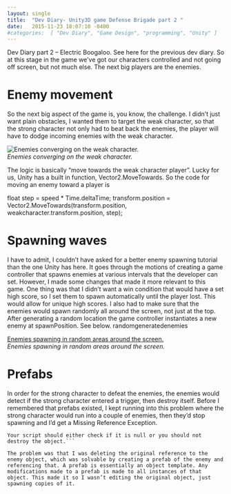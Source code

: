 ```yaml
---
layout: single
title:  "Dev Diary- Unity3D game Defense Brigade part 2 "
date:   2015-11-23 18:07:10 -0400
#categories:  [ "Dev Diary", "Game Design", "programming", "Unity" ]
---
```


Dev Diary part 2 – Electric Boogaloo. See here for the previous dev diary. So at this stage in the game we’ve got our characters controlled and not going off screen, but not much else. The next big players are the enemies.

# Enemy movement
So the next big aspect of the game is, you know, the challenge. I didn’t just want plain obstacles, I wanted them to target the weak character, so that the strong character not only had to beat back the enemies, the player will have to dodge incoming enemies with the weak character.

![Enemies converging on the weak character.](http://i2.wp.com/adinashanholtz.com/wp-content/uploads/2015/11/enemyconverging.png) 
<em style="display: block;">Enemies converging on the weak character.</em>

The logic is basically “move towards the weak character player”. Lucky for us, Unity has a built in function, Vector2.MoveTowards. So the code for moving an enemy toward a player is

float step = speed * Time.deltaTime;
transform.position = Vector2.MoveTowards(transform.position, weakcharacter.transform.position, step);

# Spawning waves
I have to admit, I couldn’t have asked for a better enemy spawning tutorial than the one Unity has here. It goes through the motions of creating a game controller that spawns enemies at various intervals that the developer can set. However, I made some changes that made it more relevant to this game.  One thing was that I didn’t want  a win condition that would have a set high score, so I set them to spawn automatically until the player lost. This would allow for unique high scores.
I also had to make sure that the enemies would spawn randomly all around the screen, not just at the top. After generating a random location the game controller instantiates a new enemy at spawnPosition. See below.
randomgeneratedenemies

[Enemies spawning in random areas around the screen.](http://i0.wp.com/adinashanholtz.com/wp-content/uploads/2015/11/randomgeneratedenemies.png)
<em style="display: block;">Enemies spawning in random areas around the screen.</em>

# Prefabs
In order for the strong character to defeat the enemies, the enemies would detect if the strong character entered a trigger, then destroy itself. Before I remembered that prefabs existed, I kept running into this problem where the strong character would run into a couple of enemies, then they’d stop spawning and I’d get a Missing Reference Exception.

```MissingReferenceException: The object of type 'GameObject' has been destroyed but you are still trying to access it.
Your script should either check if it is null or you should not destroy the object.```

The problem was that I was deleting the original reference to the enemy object, which was solvable by creating a prefab of the enemy and referencing that. A prefab is essentially an object template. Any modifications made to a prefab is made to all instances of that object. This made it so I wasn’t editing the original object, just spawning copies of it.

